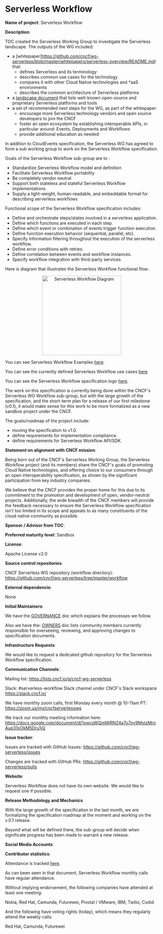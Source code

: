 # Serverless Workflow

**Name of project**: Serverless Workflow

**Description**:

TOC created the Serverless Working Group to investigate
the Serverless landscape. The outputs of the WG included:
- a [whitepaper]https://github.com/cncf/wg-serverless/blob/master/whitepapers/serverless-overview/README.md) that:
  - defines Serverless and its terminology
  - describes common use cases for the technology
  - compares it with other Cloud Native technologies and \*aaS environments
  - describes the common architecture of Serverless platforms
- a [landscape document](https://docs.google.com/spreadsheets/d/10rSQ8rMhYDgf_ib3n6kfzwEuoE88qr0amUPRxKbwVCk/edit#gid=0)
  that lists well-known open-source and proprietary Serverless platforms
  and tools
- a set of recommended next steps for the WG, as part of the whitepaper:
  - encourage more Serverless technology vendors and open source developers
    to join the CNCF
  - foster an open ecosystem by establishing interoperable APIs, in particular
    around: Events, Deployments and Workflows
  - provide additional education as needed

In addition to CloudEvents specification, the Serverless WG has agreed to form a sub working group to work on
the Serverless Workflow specification.

Goals of the Serverless Workflow sub-group are to :

- Standardize Serverless Workflow model and definition
- Facilitate Serverless Workflow portability
- Be completely vendor neutral
- Support both stateless and stateful Serverless Workflow implementations
- Supply a light-weight, human-readable, and embeddable format for describing serverless workflows

Functional scope of the Serverless Workflow specification includes:

- Define and orchestrate steps/states involved in a serverless application.
- Define which functions are executed in each step.
- Define which event or combination of events trigger function execution.
- Define function execution behavior (sequential, parallel, etc).
- Specify information filtering throughout the execution of the serverless workflow.
- Define error conditions with retries.
- Define correlation between events and workflow instances.
- Specify workflow integration with third-party services.

Here is diagram that illustrates the Serverless Workflow functional flow:

<p align="center">
<img src="https://github.com/cncf/wg-serverless/raw/master/workflow/spec/media/sample-serverless-workflow2.png" with="400px" height="260px" alt="Serverless Workflow Diagram"/>
</p>

You can see Serverless Workflow Examples
[here](https://github.com/cncf/wg-serverless/blob/master/workflow/spec/spec-examples.md).

You can see the currently defined Serverless Workflow use cases
[here](https://github.com/cncf/wg-serverless/blob/master/workflow/spec/spec-usecases.md)

You can see the Serverless Workflow specification logo
[here](https://github.com/cncf/wg-serverless/blob/master/workflow/spec/media/logo-small-text.png).

The work on this specification is currently being done within the
CNCF's Serverless WG Workflow sub-group, but with the large growth of the specification,
and the short-term plan for a release of our first milestone (v0.1), it would make
sense for this work to be more formalized as a new sandbox project under the CNCF.

The goals/roadmap of the project include:

- moving the specification to v1.0.
- define requirements for implementation compliance.
- define requirements for Serverless Workflow API/SDK.

**Statement on alignment with CNCF mission**:

Being born out of the CNCF's Serverless Working Group, the Serverless Workflow
project (and its members) share the CNCF's goals of promoting Cloud Native
technologies, and offering choice to our consumers through an open
interoperability specification, as shown by the significant participation
from key industry companies.

We believe that the CNCF provides the proper home for this due to its
commitment to the promotion and development of open, vendor-neutral projects.
Additionally, the wide breadth of the CNCF members will provide the feedback
necessary to ensure the Serverless Workflow specification isn't too limited in its
scope and appeals to as many constituents of the cloud native community
as possible.

**Sponsor / Advisor from TOC**:

**Preferred maturity level**: 
Sandbox

**License**:

Apache License v2.0

**Source control repositories**:

CNCF Serverless WG repository (workflow directory): https://github.com/cncf/wg-serverless/tree/master/workflow

**External dependencie**:

None

**Initial Maintainers**:

We have the
[GOVERNANCE](https://github.com/cncf/wg-serverless/blob/master/workflow/spec/governance/readme.md)
doc which explains the processes we follow.

Also we have the:
[OWNERS](https://github.com/cncf/wg-serverless/blob/master/workflow/spec/governance/owners.md)
doc lists community members currently responsible for overseeing, reviewing, and approving changes to specification documents.

**Infrastructure Requests**: 

We would like to request a dedicated github repository for the Serverless Workflow specification. 

**Communication Channels**:

Mailing list: https://lists.cncf.io/g/cncf-wg-serverless

Slack: #serverless-workflow Slack channel under CNCF's Slack workspace https://slack.cncf.io/

We have monthly zoom calls, first Monday every month @ 10-11am PT:
https://zoom.us/my/cncfserverlesswg

We track our monthly meeting information here: https://docs.google.com/document/d/1xwcsWQmMiRN24a7o7oy9MstzMroAup31oOkM5Dru1jQ

**Issue tracker**:

Issues are tracked with GitHub Issues: https://github.com/cncf/wg-serverless/issues

Changes are tracked with GitHub PRs: https://github.com/cncf/wg-serverless/pulls

**Website**:

Serverless Workflow does not have its own website.
We would like to request one if possible.

**Release Methodology and Mechanics**

With the large growth of the specification in the last month, we are formalizing the 
specification roadmap at the moment and working on the v.0.1 release.

Beyond what will be defined there, the sub-group will decide when
significate progress has been made to warrant a new release.

**Social Media Accounts**:

**Contributor statistics**:

Attendance is tracked [here](https://docs.google.com/document/d/1xwcsWQmMiRN24a7o7oy9MstzMroAup31oOkM5Dru1jQ/edit#heading=h.g2rizfze8av2).

As can been seen in that document, Serverless Workflow monthly calls have regular
attendance.

Without implying endorsement, the following companies have attended at least
one meeting:

Nokia, Red Hat, Camunda, Futurewei, Pivotal / VMware, IBM, Twilio, Codid

And the following have voting rights (today), which means they regularly
attend the weekly calls:

Red Hat, Camunda, Futurewei
